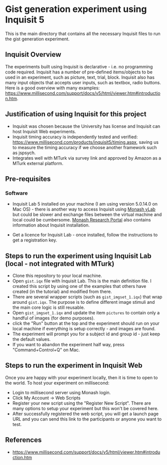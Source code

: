 # Gist generation experiment using Inquisit 5

This is the main directory that contains all the necessary Inquisit files to run the gist generation experiment.

## Inquisit Overview

The experiments built using Inquisit is declarative - i.e. no programming code required. Inquisit has a number of pre-defined items/objects to be used in an experiment, such as picture, text, trial, block. Inquisit also has many input objects that accepts user inputs, such as textbox, radio buttons. Here is a good overview with many examples: https://www.millisecond.com/support/docs/v5/html/viewer.htm#introduction.htm.

## Justification of using Inquisit for this project

* Inquisit was chosen because the University has license and Inquisit can host Inquisit Web experiments.
* Inquisit timing accuracy is independently tested and verified: https://www.millisecond.com/products/inquisit5/timing.aspx, saving us to measure the timing accuracy if we choose another framework such as jspsych. 
* Integrates well with MTurk via survey link and approved by Amazon as a MTurk external platform.

## Pre-requisites

### Software

* Inquisit Lab 5 installed on your machine (I am using version 5.0.14.0 on Mac OS) - there is another way to access Inquisit using [Monash vLab](https://www.monash.edu/research-portal/vlab/applications/inquisit/inquisit-lab) but could be slower and exchange files between the virtual machine and local could be cumbersome. [Monash Research Portal](https://www.monash.edu/research-portal/vlab/applications/inquisit) also contains information about Inquisit installation.

* Get a licence for Inquisit Lab - once installed, follow the instructions to get a registration key.
  
## Steps to run the experiment using Inquisit Lab (local - not integrated with MTurk)

* Clone this repository to your local machine.
* Open ```gist.iqx``` file with Inquisit Lab. This is the main definition file. I created this script by using one of the examples that others have created (in the tutorial) and modified from there.
* There are several wrapper scripts (such as ```gist_imgset_1.iqx```) that wrap around ```gist.iqx```. The purpose is to define different image stimuli and the main core logic is still reusable.
* Open ```gist_imgset_1.iqx``` and update the item ```pictures``` to contain only a handful of images (for demo purposes).
* click the "Run" button at the top and the experiment should run on your local machine if everything is setup correctly - and images are found.
* The experiment will prompt you for a subject id and group id - just keep the default values.
* If you want to abandon the experiment half way, press "Command+Control+Q" on Mac.


## Steps to run the experiment in Inquisit Web

Once you are happy with your experiment locally, then it is time to open to the world. To host your experiment on millisecond:

* Login to millisecond server using Monash login.
* Click My Account -> Web Scripts
* Register your new script using the "Register New Script". There are many options to setup your experiment but this won't be covered here.
* After successfully registered the web script, you will get a launch page URL and you can send this link to the participants or anyone you want to test.

## References

* https://www.millisecond.com/support/docs/v5/html/viewer.htm#introduction.htm
